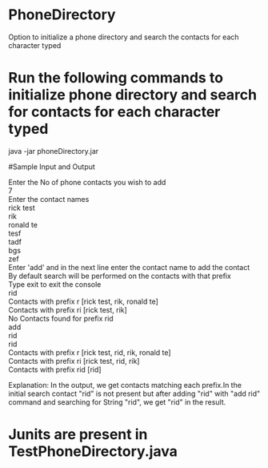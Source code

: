 # PhoneDirectory
Option to initialize a phone directory and search the contacts for each character typed

# Run the following commands to initialize phone directory and search for contacts for each character typed
java -jar phoneDirectory.jar

#Sample Input and Output

Enter the No of phone contacts you wish to add  
7  
Enter the contact names  
rick test  
rik  
ronald te  
tesf  
tadf  
bgs  
zef  
Enter 'add' and in the next line enter the contact name to add the contact  
By default search will be performed on the contacts with that prefix  
Type exit to exit the console  
rid  
Contacts with prefix r [rick test, rik, ronald te]  
Contacts with prefix ri [rick test, rik]  
No Contacts found for prefix rid  
add  
rid  
rid  
Contacts with prefix r [rick test, rid, rik, ronald te]  
Contacts with prefix ri [rick test, rid, rik]  
Contacts with prefix rid [rid]  

Explanation: In the output, we get contacts matching each prefix.In the initial search contact "rid" is not present but after adding "rid" with "add rid" command and searching for String "rid", we get "rid" in the result.  
# Junits are present in TestPhoneDirectory.java
